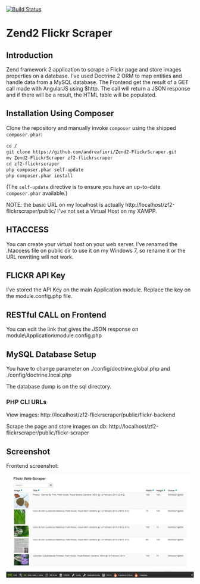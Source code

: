 [![Build Status](https://travis-ci.org/andreafiori/zend2-flickr-web-scraper.svg?branch=master)](https://travis-ci.org/andreafiori/zend2-flickr-web-scraper)

Zend2 Flickr Scraper
=======================

Introduction
------------

Zend framework 2 application to scrape a Flickr page and store images properties on a database.
I've used Doctrine 2 ORM to map entities and handle data from a MySQL database.
The Frontend get the result of a GET call made with AngularJS using $http. 
The call will return a JSON response and if there will be a result, the HTML table will be populated.

Installation Using Composer
----------------------------

Clone the repository and manually invoke `composer` using the shipped
`composer.phar`:

    cd /
	git clone https://github.com/andreafiori/Zend2-FlickrScraper.git
    mv Zend2-FlickrScraper zf2-flickrscraper
    cd zf2-flickrscraper
    php composer.phar self-update
    php composer.phar install

(The `self-update` directive is to ensure you have an up-to-date `composer.phar`
available.)

NOTE: the basic URL on my localhost is actually http://localhost/zf2-flickrscraper/public/
I've not set a Virtual Host on my XAMPP.

HTACCESS
----------------

You can create your virtual host on your web server. I've renamed the .htaccess file on public dir 
to use it on my Windows 7, so rename it or the URL rewriting will not work.

FLICKR API Key
----------------

I've stored the API Key on the main Application module. Replace the key on the module.config.php file.

RESTful CALL on Frontend 
----------------

You can edit the link that gives the JSON response on module\Application\module.config.php

MySQL Database Setup
----------------

You have to change parameter on ./config/doctrine.global.php
and ./config/doctrine.local.php

The database dump is on the sql directory.

### PHP CLI URLs

View images:
	http://localhost/zf2-flickrscraper/public/flickr-backend

Scrape the page and store images on db:
	http://localhost/zf2-flickrscraper/public/flickr-scraper

Screenshot
----------------

Frontend screenshot:

![Alt text](/img/screenshot.jpg)